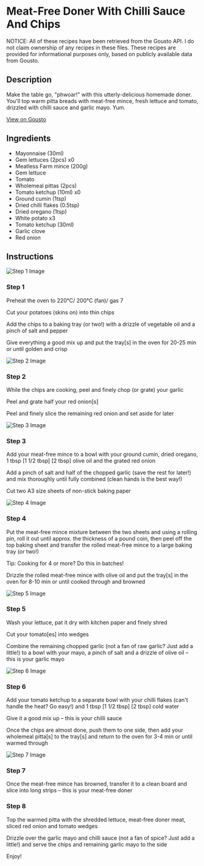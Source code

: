 # Meat-Free Doner With Chilli Sauce And Chips

NOTICE: All of these recipes have been retrieved from the Gousto API. I do not claim ownership of any recipes in these files. These recipes are provided for informational purposes only, based on publicly available data from Gousto.

## Description

Make the table go, "phwoar!" with this utterly-delicious homemade doner. You'll top warm pitta breads with meat-free mince, fresh lettuce and tomato, drizzled with chilli sauce and garlic mayo. Yum.

[View on Gousto](https://www.gousto.co.uk/recipes/cookbook/meat-free-doner-with-chilli-sauce-and-chips)

## Ingredients

- Mayonnaise (30ml)
- Gem lettuces (2pcs) x0
- Meatless Farm mince (200g)
- Gem lettuce
- Tomato
- Wholemeal pittas (2pcs)
- Tomato ketchup (10ml) x0
- Ground cumin (1tsp)
- Dried chilli flakes (0.5tsp)
- Dried oregano (1tsp)
- White potato x3
- Tomato ketchup (30ml)
- Garlic clove
- Red onion

## Instructions

![Step 1 Image](https://production-media.gousto.co.uk/cms/recipe-step-image/Step-1-1629461991584-x200.jpg)

### Step 1

Preheat the oven to 220°C/ 200°C (fan)/ gas 7

Cut your potatoes (skins on) into thin chips

Add the chips to a baking tray (or two!) with a drizzle of vegetable oil and a pinch of salt and pepper

Give everything a good mix up and put the tray[s] in the oven for 20-25 min or until golden and crisp

![Step 2 Image](https://production-media.gousto.co.uk/cms/recipe-step-image/Step-2-1629462007838-x200.jpg)

### Step 2

While the chips are cooking, peel and finely chop (or grate) your garlic

Peel and grate half your<span class="text-danger"> </span>red onion[s]

Peel and finely slice the remaining red onion and set aside for later

![Step 3 Image](https://production-media.gousto.co.uk/cms/recipe-step-image/Step-3-1629462017198-x200.jpg)

### Step 3

Add your meat-free mince to a bowl with your ground cumin, dried oregano, 1 tbsp <span class="text-purple">[1 1/2 tbsp]</span> <span class="text-danger">[2 tbsp]</span> olive oil and the grated red onion

Add a pinch of salt and half of the chopped garlic (save the rest for later!) and mix thoroughly until fully combined (clean hands is the best way!)

Cut two A3 size sheets of non-stick baking paper

![Step 4 Image](https://production-media.gousto.co.uk/cms/recipe-step-image/Step-4-1629462028463-x200.jpg)

### Step 4

Put the meat-free mince mixture between the two sheets and using a rolling pin, roll it out until approx. the thickness of a pound coin, then peel off the top baking sheet and transfer the rolled meat-free mince to a large baking tray (or two!)

Tip: Cooking for 4 or more? Do this in batches!

Drizzle the rolled meat-free mince with olive oil and put the tray[s] in the oven for 8-10 min or until cooked through and browned

![Step 5 Image](https://production-media.gousto.co.uk/cms/recipe-step-image/Step-5-1721745688818-x200.jpg)

### Step 5

Wash your lettuce, pat it dry with kitchen paper and finely shred

Cut your tomato[es]<span class="text-danger"> </span>into wedges

Combine the remaining chopped garlic (not a fan of raw garlic? Just add a little!) to a bowl with your mayo, a pinch of salt and a drizzle of olive oil – this is your garlic mayo

![Step 6 Image](https://production-media.gousto.co.uk/cms/recipe-step-image/Step-6-1629462039152-x200.jpg)

### Step 6

Add your tomato ketchup to a separate bowl with your chilli flakes (can't handle the heat? Go easy!) and 1 tbsp <span class="text-purple">[1 1/2 tbsp]</span><span class="text-danger"> [2 tbsp]</span> cold water

Give it a good mix up – this is your chilli sauce

Once the chips are almost done, push them to one side, then add your wholemeal pitta[s] to the tray[s] and return to the oven for 3-4 min or until warmed through

![Step 7 Image](https://production-media.gousto.co.uk/cms/recipe-step-image/Step-7-1629462044455-x200.jpg)

### Step 7

Once the meat-free mince has browned, transfer it to a clean board and slice into long strips – this is your meat-free doner

### Step 8

Top the warmed pitta with the shredded lettuce, meat-free doner meat, sliced red onion and tomato wedges

Drizzle over the garlic mayo and chilli sauce (not a fan of spice? Just add a little!) and serve the chips and remaining garlic mayo to the side

Enjoy!

